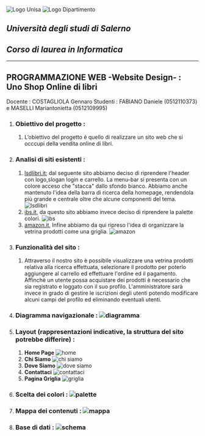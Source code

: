 ![Logo Unisa](/img-readme/logouni.png "Logo Unisa")
![Logo Dipartimento](/img-readme/logo.png "Logo Dipartimento")
## *Università degli studi di Salerno*
## *Corso di laurea in Informatica*
* * *
## **PROGRAMMAZIONE WEB** -Website Design- : **Uno Shop Online di libri**
Docente : COSTAGLIOLA Gennaro
Studenti : FABIANO Daniele (0512110373) e MASELLI Mariantonietta (0512109995)

1. ### Obiettivo del progetto :
    1. L’obiettivo del progetto è quello di realizzare un sito web che si occcupi della vendita online di libri.
2. ### Analisi di siti esistenti :
    1. [lsdlibri.it](https://www.lsdlibri.it/); dal seguente sito abbiamo deciso di riprendere l'header con logo,slogan login e carrello. La menu-bar si presenta con un colore acceso che "stacca" dallo sfondo bianco. Abbiamo anche mantenuto l'idea della barra di ricerca della homepage, rendendola più grande e centrale oltre che alcune componenti del tema. ![lsdlibri](/img-readme/lsdscreen.png "screen lsdlibir")
    2. [ibs.it](https://www.ibs.it/), da questo sito abbiamo invece deciso di riprendere la palette colori. ![ibs](/img-readme/ibsscreen.png "screen ibs")
    3. [amazon.it](https://www.amazon.it/), Infine abbiamo da qui ripreso l'idea di organizzare la vetrina prodotti come una griglia. ![amazon](/img-readme/amazonscreen.png "screen Amazon")

3. ### Funzionalità del sito :
    1. Attraverso il nostro sito è possibile visualizzare una vetrina prodotti relativa alla ricerca effettuata, selezionare il prodotto per poterlo aggiungere al carrello ed effettuare l'ordine ed il pagamento. Affinchè un utente possa acquistare dei prodotti è necessario che sia registrato e loggato con il suo profilo. L'amministratore sarà invece in grado di gestire le iscrizioni degli utenti potendo modificare alcuni campi del profilo ed eliminando eventuali utenti.

4. ### Diagramma navigazionale : ![diagramma](/img-readme/diagramma.png "Diagramma")
5. ### Layout (rappresentazioni indicative, la struttura del sito potrebbe differire) :
    1. **Home Page** ![home](/img-readme/home.png "Home")
    2. **Chi Siamo** ![chi siamo](/img-readme/chisiamo.png "Chi siamo")
    3. **Dove Siamo** ![dove siamo](/img-readme/dovesiamo.png "Dove siamo")
    4. **Contattaci** ![contattaci](/img-readme/contatti.png "Contattaci")
    5. **Pagina Griglia** ![griglia](/img-readme/griglia.png "Griglia")
6. ### Scelta dei colori : ![palette](/img-readme/palette.png "Palette")
7. ### Mappa dei contenuti : ![mappa](/img-readme/mappa.png "Mappa")
8. ### Base di dati : ![schema](/img-readme/schema.png "Schema")